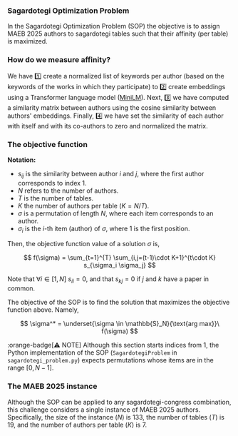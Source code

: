 ### Sagardotegi Optimization Problem

In the Sagardotegi Optimization Problem (SOP) the objective is to assign MAEB 2025 authors to sagardotegi tables such that their affinity (per table) is maximized.

### How do we measure affinity?

We have 1️⃣ create a normalized list of keywords per author (based on the keywords of the works in which they participate) to 2️⃣ create embeddings using a Transformer language model ([MiniLM](https://huggingface.co/microsoft/MiniLM-L12-H384-uncased)). Next, 3️⃣ we have computed a similarity matrix between authors using the cosine similarity between authors' embeddings. Finally, 4️⃣ we have set the similarity of each author with itself and with its co-authors to zero and normalized the matrix.

### The objective function

**Notation:**

- $s_{ij}$ is the similarity between author $i$ and $j$, where the first author corresponds to index $1$.
- $N$ refers to the number of authors.
- $T$ is the number of tables.
- $K$ the number of authors per table ($K = N/T$).
- $\sigma$ is a permutation of length $N$, where each item corresponds to an author.
- $\sigma_i$ is the $i$-th item (author) of $\sigma$, where $1$ is the first position.

Then, the objective function value of a solution $\sigma$ is,

$$
f(\sigma) = \sum_{t=1}^{T} \sum_{i,j=(t-1)\cdot K+1}^{t\cdot K} s_{\sigma_i \sigma_j}
$$

Note that $\forall i\in[1, N]\ s_{ii} = 0$, and that $s_{kj} = 0$ if $j$ and $k$ have a paper in common.

The objective of the SOP is to find the solution that maximizes the objective function above. Namely,

$$
  \sigma^* = \underset{\sigma \in \mathbb{S}_N}{\text{arg max}}\ f(\sigma)
$$

:orange-badge[⚠️ NOTE] Although this section starts indices from $1$, the Python implementation of the SOP (`SagardotegiProblem` in `sagardotegi_problem.py`) expects permutations whose items are in the range $[0, N-1]$.

### The MAEB 2025 instance

Although the SOP can be applied to any sagardotegi-congress combination, this challenge considers a single instance of MAEB 2025 authors. Specifically, the size of the instance ($N$) is 133, the number of tables ($T$) is 19, and the number of authors per table ($K$) is 7.
